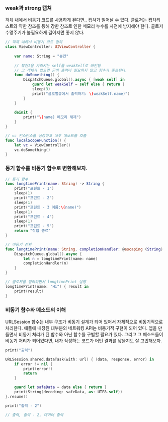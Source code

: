 ### weak과 strong 캡쳐
객체 내에서 비동기 코드를 사용하게 된다면.. 캡쳐가 일어날 수 있다.
클로저는 캡처리스트와 약한 참조를 통해 강한 참조로 인한 메모리 누수를 사전에 방지해야 한다.
클로저 수명주기가 불필요하게 길어지면 좋지 않다.

```swift
// 객체 내에서 비동기 코드 정의
class ViewController: UIViewController {
    
    var name: String = "뷰컨"
    
    // 뷰컨1을 가리키는 self를 weakSelf로 바인딩
    // 그 객체가 없으면 굳이 출력이 필요하지 않고 함수가 종료된다.
    func doSomething() {
        DispatchQueue.global().async { [weak self] in 
            guard let weakSelf = self else { return }
            sleep(3)
            print("글로벌큐에서 출력하기: \(weakSelf.name)")
        }
    }
    
    deinit {
        print("\(name) 메모리 해제")
    }
}

// vc 인스턴스를 생성하고 내부 메소드를 호출
func localScopeFunction() {
    let vc = ViewController()
    vc.doSomething()
}
```
### 동기 함수를 비동기 함수로 변환해보자.

```swift
// 동기 함수
func longtimePrint(name: String) -> String {
    print("프린트 - 1")
    sleep(1)
    print("프린트 - 2")
    sleep(1)
    print("프린트 - 3 이름:\(name)")
    sleep(1)
    print("프린트 - 4")
    sleep(1)
    print("프린트 - 5")
    return "작업 종료"
}

// 비동기 전환
func longtimePrint(name: String, completionHandler: @escaping (String) -> Void) {
    DispatchQueue.global().async {
        let n = longtimePrint(name: name)
        completionHandler(n)
    }
}

// 클로저를 정의하면서 longtimePrint 실행
longtimePrint(name: "Hi") { result in 
    print(result)
}
```
### 비동기 함수와 메소드의 이해
URLSession 함수는 내부 구조가 비동기 설계가 되어 있어서 자체적으로 비동기적으로 처리한다.
애플에 내장된 대부분의 네트워킹 API는 비동기적 구현이 되어 있다.
앱을 만들면서 비동기 처리가 된 함수와 아닌 함수를 구별할 필요가 있다.
그리고 그 메소드들이 비동기 처리가 되어있다면, 내가 작성하는 코드가 어떤 결과를 낳을지도
잘 고민해보자.

```swift
print("출력")

URLSession.shared.dataTask(with: url) { (data, response, error) in
    if error != nil {
        print(error!)
        return
    }

    guard let safeData = data else { return }
    print(String(decoding: safeData, as: UTF8.self))
}.resume()

print("출력 - 2")

// 출력, 출력 - 2, 데이터 출력
```